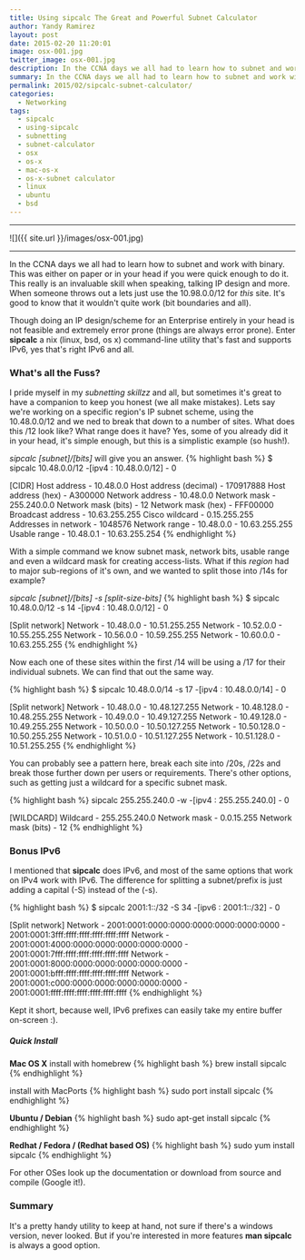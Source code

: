 ```yaml
---
title: Using sipcalc The Great and Powerful Subnet Calculator
author: Yandy Ramirez
layout: post
date: 2015-02-20 11:20:01
image: osx-001.jpg
twitter_image: osx-001.jpg
description: In the CCNA days we all had to learn how to subnet and work with binary. This was either on paper or in your head if you were quick enough to do it. This really is an invaluable skill when speaking, talking IP design and more. When someone throws out a lets just use the 10.98.0.0/12 for this site. It's good to know that it wouldn't quite work (bit boundaries and all)
summary: In the CCNA days we all had to learn how to subnet and work with binary. This was either on paper or in your head if you were quick enough to do it. This really is an invaluable skill when speaking, talking IP design and more. When someone throws out a lets just use the 10.98.0.0/12 for this site. It's good to know that it wouldn't quite work (bit boundaries and all)...
permalink: 2015/02/sipcalc-subnet-calculator/
categories:
  - Networking
tags:
  - sipcalc
  - using-sipcalc
  - subnetting
  - subnet-calculator
  - osx
  - os-x
  - mac-os-x
  - os-x-subnet calculator
  - linux
  - ubuntu
  - bsd
---
```

<hr>
![]({{ site.url }}/images/osx-001.jpg)
<hr>

In the CCNA days we all had to learn how to subnet and work with binary. This was either on paper or in your head if you were quick enough to do it. This really is an invaluable skill when speaking, talking IP design and more. When someone throws out a lets just use the 10.98.0.0/12 for *this* site. It's good to know that it wouldn't quite work (bit boundaries and all). 

Though doing an IP design/scheme for an Enterprise entirely in your head is not feasible and extremely error prone (things are always error prone). Enter **sipcalc** a nix (linux, bsd, os x) command-line utility that's fast and supports IPv6, yes that's right IPv6 and all.
<!--more-->

<script async src="//pagead2.googlesyndication.com/pagead/js/adsbygoogle.js"></script>
<!-- ipy_responsive_2_text -->
<ins class="adsbygoogle"
     style="display:block"
     data-ad-client="ca-pub-2031545302097188"
     data-ad-slot="7544446295"
     data-ad-format="auto"></ins>
<script>
(adsbygoogle = window.adsbygoogle || []).push({});
</script>

### What's all the Fuss?

I pride myself in my *subnetting skillzz* and all, but sometimes it's great to have a companion to keep you honest (we all make mistakes). Lets say we're working on a specific region's IP subnet scheme, using the 10.48.0.0/12 and we ned to break that down to a number of sites. What does this /12 look like? What range does it have? Yes, some of you already did it in your head, it's simple enough, but this is a simplistic example (so hush!).

*sipcalc [subnet]/[bits]* will give you an answer.
{% highlight bash %}
$ sipcalc 10.48.0.0/12
-[ipv4 : 10.48.0.0/12] - 0

[CIDR]
Host address		- 10.48.0.0
Host address (decimal)	- 170917888
Host address (hex)	- A300000
Network address		- 10.48.0.0
Network mask		- 255.240.0.0
Network mask (bits)	- 12
Network mask (hex)	- FFF00000
Broadcast address	- 10.63.255.255
Cisco wildcard		- 0.15.255.255
Addresses in network	- 1048576
Network range		- 10.48.0.0 - 10.63.255.255
Usable range		- 10.48.0.1 - 10.63.255.254
{% endhighlight %}

With a simple command we know subnet mask, network bits, usable range and even a wildcard mask for creating access-lists. What if this *region* had to major sub-regions of it's own, and we wanted to split those into /14s for example? 

*sipcalc [subnet]/[bits] -s [split-size-bits]*
{% highlight bash %}
$ sipcalc 10.48.0.0/12 -s 14
-[ipv4 : 10.48.0.0/12] - 0

[Split network]
Network			- 10.48.0.0       - 10.51.255.255
Network			- 10.52.0.0       - 10.55.255.255
Network			- 10.56.0.0       - 10.59.255.255
Network			- 10.60.0.0       - 10.63.255.255
{% endhighlight %}

Now each one of these sites within the first /14 will be using a /17 for their individual subnets. We can find that out the same way.

{% highlight bash %}
$ sipcalc 10.48.0.0/14 -s 17
-[ipv4 : 10.48.0.0/14] - 0

[Split network]
Network			- 10.48.0.0       - 10.48.127.255
Network			- 10.48.128.0     - 10.48.255.255
Network			- 10.49.0.0       - 10.49.127.255
Network			- 10.49.128.0     - 10.49.255.255
Network			- 10.50.0.0       - 10.50.127.255
Network			- 10.50.128.0     - 10.50.255.255
Network			- 10.51.0.0       - 10.51.127.255
Network			- 10.51.128.0     - 10.51.255.255
{% endhighlight %}

You can probably see a pattern here, break each site into /20s, /22s and break those further down per users or requirements. There's other options, such as getting just a wildcard for a specific subnet mask.

{% highlight bash %}
 sipcalc 255.255.240.0 -w
-[ipv4 : 255.255.240.0] - 0

[WILDCARD]
Wildcard		- 255.255.240.0
Network mask		- 0.0.15.255
Network mask (bits)	- 12
{% endhighlight %}

### Bonus IPv6

I mentioned that **sipcalc** does IPv6, and most of the same options that work on IPv4 work with IPv6. The difference for splitting a subnet/prefix is just adding a capital (-S) instead of the (-s).

{% highlight bash %}
$ sipcalc 2001:1::/32 -S 34
-[ipv6 : 2001:1::/32] - 0

[Split network]
Network			- 2001:0001:0000:0000:0000:0000:0000:0000 -
			  2001:0001:3fff:ffff:ffff:ffff:ffff:ffff
Network			- 2001:0001:4000:0000:0000:0000:0000:0000 -
			  2001:0001:7fff:ffff:ffff:ffff:ffff:ffff
Network			- 2001:0001:8000:0000:0000:0000:0000:0000 -
			  2001:0001:bfff:ffff:ffff:ffff:ffff:ffff
Network			- 2001:0001:c000:0000:0000:0000:0000:0000 -
			  2001:0001:ffff:ffff:ffff:ffff:ffff:ffff
{% endhighlight %}

Kept it short, because well, IPv6 prefixes can easily take my entire buffer on-screen :). 

##### Quick Install

**Mac OS X**
install with homebrew
{% highlight bash %}
brew install sipcalc
{% endhighlight %}

install with MacPorts
{% highlight bash %}
sudo port install sipcalc
{% endhighlight %}

**Ubuntu / Debian**
{% highlight bash %}
sudo apt-get install sipcalc
{% endhighlight %}

**Redhat / Fedora / (Redhat based OS)**
{% highlight bash %}
sudo yum install sipcalc
{% endhighlight %}

For other OSes look up the documentation or download from source and compile (Google it!).

### Summary

It's a pretty handy utility to keep at hand, not sure if there's a windows version, never looked. But if you're interested in more features **man sipcalc** is always a good option.
